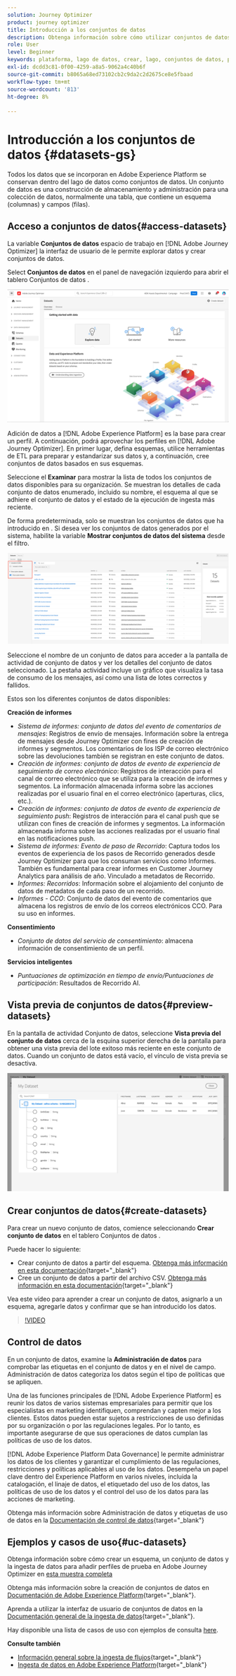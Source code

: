 ```yaml
---
solution: Journey Optimizer
product: journey optimizer
title: Introducción a los conjuntos de datos
description: Obtenga información sobre cómo utilizar conjuntos de datos de Adobe Experience Platform en Adobe Journey Optimizer
role: User
level: Beginner
keywords: plataforma, lago de datos, crear, lago, conjuntos de datos, perfil
exl-id: dcdd3c81-0f00-4259-a8a5-9062a4c40b6f
source-git-commit: b8065a68ed73102cb2c9da2c2d2675ce8e5fbaad
workflow-type: tm+mt
source-wordcount: '813'
ht-degree: 8%

---
```


# Introducción a los conjuntos de datos {#datasets-gs}

Todos los datos que se incorporan en Adobe Experience Platform se conservan dentro del lago de datos como conjuntos de datos. Un conjunto de datos es una construcción de almacenamiento y administración para una colección de datos, normalmente una tabla, que contiene un esquema (columnas) y campos (filas).

## Acceso a conjuntos de datos{#access-datasets}

La variable **Conjuntos de datos** espacio de trabajo en [!DNL Adobe Journey Optimizer] la interfaz de usuario de le permite explorar datos y crear conjuntos de datos.

Select **Conjuntos de datos** en el panel de navegación izquierdo para abrir el tablero Conjuntos de datos .

![](assets/datasets-home.png)

Adición de datos a [!DNL Adobe Experience Platform] es la base para crear un perfil. A continuación, podrá aprovechar los perfiles en [!DNL Adobe Journey Optimizer]. En primer lugar, defina esquemas, utilice herramientas de ETL para preparar y estandarizar sus datos y, a continuación, cree conjuntos de datos basados en sus esquemas.

Seleccione el **Examinar** para mostrar la lista de todos los conjuntos de datos disponibles para su organización. Se muestran los detalles de cada conjunto de datos enumerado, incluido su nombre, el esquema al que se adhiere el conjunto de datos y el estado de la ejecución de ingesta más reciente.

De forma predeterminada, solo se muestran los conjuntos de datos que ha introducido en . Si desea ver los conjuntos de datos generados por el sistema, habilite la variable **Mostrar conjuntos de datos del sistema** desde el filtro.

![](assets/ajo-system-datasets.png)

Seleccione el nombre de un conjunto de datos para acceder a la pantalla de actividad de conjunto de datos y ver los detalles del conjunto de datos seleccionado. La pestaña actividad incluye un gráfico que visualiza la tasa de consumo de los mensajes, así como una lista de lotes correctos y fallidos.

Estos son los diferentes conjuntos de datos disponibles:

**Creación de informes**

* _Sistema de informes: conjunto de datos del evento de comentarios de mensajes_: Registros de envío de mensajes. Información sobre la entrega de mensajes desde Journey Optimizer con fines de creación de informes y segmentos. Los comentarios de los ISP de correo electrónico sobre las devoluciones también se registran en este conjunto de datos.
* _Creación de informes: conjunto de datos de evento de experiencia de seguimiento de correo electrónico_: Registros de interacción para el canal de correo electrónico que se utiliza para la creación de informes y segmentos. La información almacenada informa sobre las acciones realizadas por el usuario final en el correo electrónico (aperturas, clics, etc.).
* _Creación de informes: conjunto de datos de evento de experiencia de seguimiento push_: Registros de interacción para el canal push que se utilizan con fines de creación de informes y segmentos. La información almacenada informa sobre las acciones realizadas por el usuario final en las notificaciones push.
* _Sistema de informes: Evento de paso de Recorrido_: Captura todos los eventos de experiencia de los pasos de Recorrido generados desde Journey Optimizer para que los consuman servicios como Informes. También es fundamental para crear informes en Customer Journey Analytics para análisis de año. Vinculado a metadatos de Recorrido.
* _Informes: Recorridos_: Información sobre el alojamiento del conjunto de datos de metadatos de cada paso de un recorrido.
* _Informes - CCO_: Conjunto de datos del evento de comentarios que almacena los registros de envío de los correos electrónicos CCO. Para su uso en informes.

**Consentimiento**

* _Conjunto de datos del servicio de consentimiento_: almacena información de consentimiento de un perfil.

**Servicios inteligentes**

* _Puntuaciones de optimización en tiempo de envío/Puntuaciones de participación_: Resultados de Recorrido AI.

## Vista previa de conjuntos de datos{#preview-datasets}

En la pantalla de actividad Conjunto de datos, seleccione **Vista previa del conjunto de datos** cerca de la esquina superior derecha de la pantalla para obtener una vista previa del lote exitoso más reciente en este conjunto de datos. Cuando un conjunto de datos está vacío, el vínculo de vista previa se desactiva.

![](assets/dataset-preview.png)

## Crear conjuntos de datos{#create-datasets}

Para crear un nuevo conjunto de datos, comience seleccionando **Crear conjunto de datos** en el tablero Conjuntos de datos .

Puede hacer lo siguiente:

* Crear conjunto de datos a partir del esquema. [Obtenga más información en esta documentación](https://experienceleague.adobe.com/docs/experience-platform/catalog/datasets/user-guide.html?lang=en#schema){target="_blank"}
* Cree un conjunto de datos a partir del archivo CSV. [Obtenga más información en esta documentación](https://experienceleague.adobe.com/docs/experience-platform/ingestion/tutorials/map-a-csv-file.html?lang=es){target="_blank"}

Vea este vídeo para aprender a crear un conjunto de datos, asignarlo a un esquema, agregarle datos y confirmar que se han introducido los datos.

>[!VIDEO](https://video.tv.adobe.com/v/334293?quality=12)

## Control de datos

En un conjunto de datos, examine la **Administración de datos** para comprobar las etiquetas en el conjunto de datos y en el nivel de campo. Administración de datos categoriza los datos según el tipo de políticas que se apliquen.

Una de las funciones principales de [!DNL Adobe Experience Platform] es reunir los datos de varios sistemas empresariales para permitir que los especialistas en marketing identifiquen, comprendan y capten mejor a los clientes. Estos datos pueden estar sujetos a restricciones de uso definidas por su organización o por las regulaciones legales. Por lo tanto, es importante asegurarse de que sus operaciones de datos cumplan las políticas de uso de los datos.

[!DNL Adobe Experience Platform Data Governance] le permite administrar los datos de los clientes y garantizar el cumplimiento de las regulaciones, restricciones y políticas aplicables al uso de los datos. Desempeña un papel clave dentro del Experience Platform en varios niveles, incluida la catalogación, el linaje de datos, el etiquetado del uso de los datos, las políticas de uso de los datos y el control del uso de los datos para las acciones de marketing.

Obtenga más información sobre Administración de datos y etiquetas de uso de datos en la [Documentación de control de datos](https://experienceleague.adobe.com/docs/experience-platform/data-governance/labels/user-guide.html){target="_blank"}

## Ejemplos y casos de uso{#uc-datasets}

Obtenga información sobre cómo crear un esquema, un conjunto de datos y la ingesta de datos para añadir perfiles de prueba en Adobe Journey Optimizer en [esta muestra completa](../segment/creating-test-profiles.md)

Obtenga más información sobre la creación de conjuntos de datos en [Documentación de Adobe Experience Platform](https://experienceleague.adobe.com/docs/experience-platform/catalog/datasets/overview.html?lang=es){target="_blank"}.

Aprenda a utilizar la interfaz de usuario de conjuntos de datos en la [Documentación general de la ingesta de datos](https://experienceleague.adobe.com/docs/experience-platform/ingestion/home.html?lang=es){target="_blank"}.

Hay disponible una lista de casos de uso con ejemplos de consulta [here](../data/datasets-query-examples.md).

**Consulte también**

* [Información general sobre la ingesta de flujos](https://experienceleague.adobe.com/docs/experience-platform/ingestion/streaming/overview.html?lang=es){target="_blank"}
* [Ingesta de datos en Adobe Experience Platform](https://experienceleague.adobe.com/docs/experience-platform/ingestion/tutorials/ingest-batch-data.html){target="_blank"}

